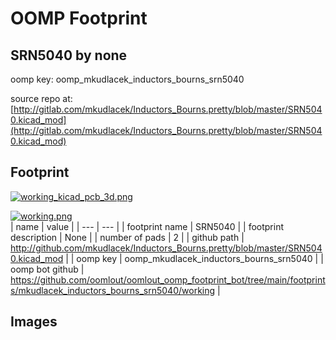 # OOMP Footprint  
## SRN5040  by none  
  
oomp key: oomp_mkudlacek_inductors_bourns_srn5040  
  
source repo at: [http://gitlab.com/mkudlacek/Inductors_Bourns.pretty/blob/master/SRN5040.kicad_mod](http://gitlab.com/mkudlacek/Inductors_Bourns.pretty/blob/master/SRN5040.kicad_mod)  
## Footprint  
  
[![working_kicad_pcb_3d.png](working_kicad_pcb_3d_600.png)](working_kicad_pcb_3d.png)  
  
[![working.png](working_600.png)](working.png)  
| name | value | 
| --- | --- | 
| footprint name | SRN5040 | 
| footprint description | None | 
| number of pads | 2 | 
| github path | http://github.com/mkudlacek/Inductors_Bourns.pretty/blob/master/SRN5040.kicad_mod | 
| oomp key | oomp_mkudlacek_inductors_bourns_srn5040 | 
| oomp bot github | https://github.com/oomlout/oomlout_oomp_footprint_bot/tree/main/footprints/mkudlacek_inductors_bourns_srn5040/working | 
## Images  
